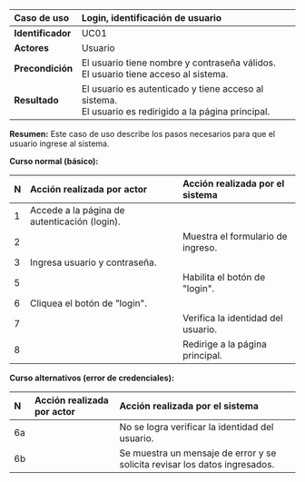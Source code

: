 | **Caso de uso**      | **Login, identificación de usuario** |
| :---        | :---        |
| **Identificador**      | UC01 |
| **Actores**      | Usuario |
| **Precondición**   | El usuario tiene nombre y contraseña válidos.<br />El usuario tiene acceso al sistema. |
| **Resultado**   | El usuario es autenticado y tiene acceso al sistema.<br />El usuario es redirigido a la página principal. |

**Resumen:**
Este caso de uso describe los pasos necesarios para que el usuario ingrese al sistema.

**Curso normal (básico):**

| **N**      | **Acción realizada por actor** | **Acción realizada por el sistema** |
| :---        | :---        | :---        |
| 1      | Accede a la página de autenticación (login). |  |
| 2      |  | Muestra el formulario de ingreso. |
| 3      | Ingresa usuario y contraseña. |  |
| 5      |  | Habilita el botón de "login". |
| 6      | Cliquea el botón de "login". |  |
| 7      |  | Verifica la identidad del usuario. |
| 8      |  | Redirige a la página principal. |

**Curso alternativos (error de credenciales):**

| **N**      | **Acción realizada por actor** | **Acción realizada por el sistema** |
| :---        | :---        | :---        |
| 6a      |  | No se logra verificar la identidad del usuario. |
| 6b      |  | Se muestra un mensaje de error y se solicita revisar los datos ingresados. |